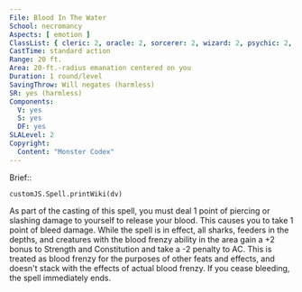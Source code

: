 ```yaml
---
File: Blood In The Water
School: necromancy
Aspects: [ emotion ]
ClassList: { cleric: 2, oracle: 2, sorcerer: 2, wizard: 2, psychic: 2, mesmerist: 2 }
CastTime: standard action
Range: 20 ft.
Area: 20-ft.-radius emanation centered on you
Duration: 1 round/level
SavingThrow: Will negates (harmless)
SR: yes (harmless)
Components:
  V: yes
  S: yes
  DF: yes
SLALevel: 2
Copyright:
  Content: "Monster Codex"
---
```

Brief:: 

```dataviewjs
customJS.Spell.printWiki(dv)
```

As part of the casting of this spell, you must deal 1 point of piercing or slashing damage to yourself to release your blood. This causes you to take 1 point of bleed damage. While the spell is in effect, all sharks, feeders in the depths, and creatures with the blood frenzy ability in the area gain a +2 bonus to Strength and Constitution and take a -2 penalty to AC. This is treated as blood frenzy for the purposes of other feats and effects, and doesn't stack with the effects of actual blood frenzy. If you cease bleeding, the spell immediately ends.
